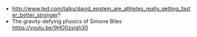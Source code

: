 - http://www.ted.com/talks/david_epstein_are_athletes_really_getting_faster_better_stronger?
- The gravity-defying physics of Simone Biles https://youtu.be/9HO0zsigh30
